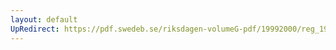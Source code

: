 ```yaml
---
layout: default
UpRedirect: https://pdf.swedeb.se/riksdagen-volumeG-pdf/19992000/reg_19992000/reg_19992000_0112.pdf
---
```

